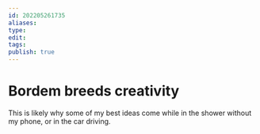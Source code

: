 ```yaml
---
id: 202205261735
aliases:
type: 
edit: 
tags: 
publish: true
---
```

# Bordem breeds creativity
This is likely why some of my best ideas come while in the shower without my phone, or in the car driving.